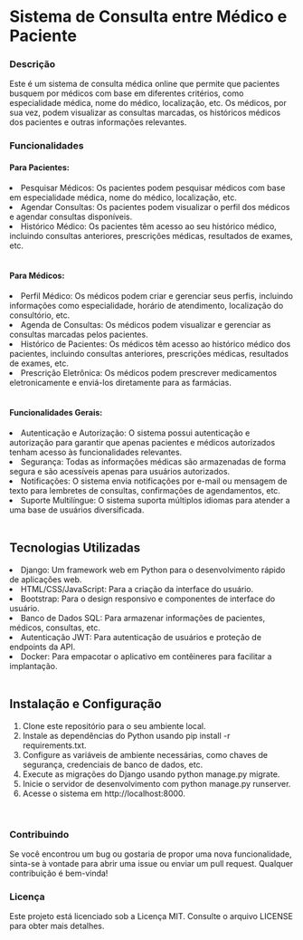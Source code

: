 <h1>Sistema de Consulta entre Médico e Paciente</h1>

<h3>Descrição</h3>
Este é um sistema de consulta médica online que permite que pacientes busquem por médicos com base em diferentes critérios, como especialidade médica, nome do médico, localização, etc. Os médicos, por sua vez, podem visualizar as consultas marcadas, os históricos médicos dos pacientes e outras informações relevantes.

<h3>Funcionalidades</h3>
<h4>Para Pacientes:</h4>
<li>Pesquisar Médicos: Os pacientes podem pesquisar médicos com base em especialidade médica, nome do médico, localização, etc.</li>
<li>Agendar Consultas: Os pacientes podem visualizar o perfil dos médicos e agendar consultas disponíveis.</li>
<li>Histórico Médico: Os pacientes têm acesso ao seu histórico médico, incluindo consultas anteriores, prescrições médicas, resultados de exames, etc.</li>
<br>
<h4>Para Médicos:</h4>
<li>Perfil Médico: Os médicos podem criar e gerenciar seus perfis, incluindo informações como especialidade, horário de atendimento, localização do consultório, etc.</li>
<li>Agenda de Consultas: Os médicos podem visualizar e gerenciar as consultas marcadas pelos pacientes.</li>
<li>Histórico de Pacientes: Os médicos têm acesso ao histórico médico dos pacientes, incluindo consultas anteriores, prescrições médicas, resultados de exames, etc.</li>
<li>Prescrição Eletrônica: Os médicos podem prescrever medicamentos eletronicamente e enviá-los diretamente para as farmácias.</li>
<br>
<h4>Funcionalidades Gerais:</h4>
<li>Autenticação e Autorização: O sistema possui autenticação e autorização para garantir que apenas pacientes e médicos autorizados tenham acesso às funcionalidades relevantes.</li>
<li>Segurança: Todas as informações médicas são armazenadas de forma segura e são acessíveis apenas para usuários autorizados.</li>
<li>Notificações: O sistema envia notificações por e-mail ou mensagem de texto para lembretes de consultas, confirmações de agendamentos, etc.</li>
<li>Suporte Multilíngue: O sistema suporta múltiplos idiomas para atender a uma base de usuários diversificada.</li>
<br>
<h2>Tecnologias Utilizadas</h2>
<li>Django: Um framework web em Python para o desenvolvimento rápido de aplicações web.</li>
<li>HTML/CSS/JavaScript: Para a criação da interface do usuário.</li>
<li>Bootstrap: Para o design responsivo e componentes de interface do usuário.</li>
<li>Banco de Dados SQL: Para armazenar informações de pacientes, médicos, consultas, etc.</li>
<li>Autenticação JWT: Para autenticação de usuários e proteção de endpoints da API.</li>
<li>Docker: Para empacotar o aplicativo em contêineres para facilitar a implantação.</li>
<br>
<h2>Instalação e Configuração</h2>
<ol>
  <li>Clone este repositório para o seu ambiente local.</li>
  <li>Instale as dependências do Python usando pip install -r requirements.txt.</li>
  <li>Configure as variáveis de ambiente necessárias, como chaves de segurança, credenciais de banco de dados, etc.</li>
  <li>Execute as migrações do Django usando python manage.py migrate.</li>
  <li>Inicie o servidor de desenvolvimento com python manage.py runserver.</li>
  <li>Acesse o sistema em http://localhost:8000.</li>
</ol>
<br>
<h3>Contribuindo</h3>
Se você encontrou um bug ou gostaria de propor uma nova funcionalidade, sinta-se à vontade para abrir uma issue ou enviar um pull request.
Qualquer contribuição é bem-vinda!
<br>
<h3>Licença</h3>
Este projeto está licenciado sob a Licença MIT. Consulte o arquivo LICENSE para obter mais detalhes.
